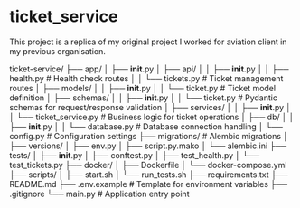 # ticket_service
This project is a replica of my original project I worked for aviation client in my previous organisation.



ticket-service/
├── app/
│   ├── __init__.py
│   ├── api/
│   │   ├── __init__.py
│   │   ├── health.py           # Health check routes
│   │   └── tickets.py          # Ticket management routes
│   ├── models/
│   │   ├── __init__.py
│   │   └── ticket.py           # Ticket model definition
│   ├── schemas/
│   │   ├── __init__.py
│   │   └── ticket.py           # Pydantic schemas for request/response validation
│   ├── services/
│   │   ├── __init__.py
│   │   └── ticket_service.py   # Business logic for ticket operations
│   ├── db/
│   │   ├── __init__.py
│   │   └── database.py         # Database connection handling
│   └── config.py               # Configuration settings
├── migrations/                 # Alembic migrations
│   ├── versions/
│   ├── env.py
│   ├── script.py.mako
│   └── alembic.ini
├── tests/
│   ├── __init__.py
│   ├── conftest.py
│   ├── test_health.py
│   └── test_tickets.py
├── docker/
│   ├── Dockerfile
│   └── docker-compose.yml
├── scripts/
│   ├── start.sh
│   └── run_tests.sh
├── requirements.txt
├── README.md
├── .env.example                # Template for environment variables
├── .gitignore
└── main.py                     # Application entry point
